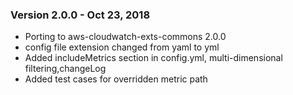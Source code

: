 
### Version 2.0.0 - Oct 23, 2018
* Porting to aws-cloudwatch-exts-commons 2.0.0
* config file extension changed from yaml to yml
* Added includeMetrics section in config.yml, multi-dimensional filtering,changeLog
* Added test cases for overridden metric path